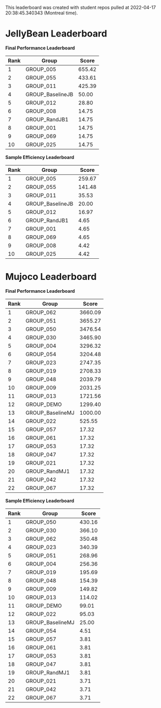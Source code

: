 This leaderboard was created with student repos pulled at 2022-04-17 20:38:45.340343 (Montreal time).


# JellyBean Leaderboard

**Final Performance Leaderboard**

|Rank      |Group     |Score     |
|----------|----------|----------|
|1      |GROUP_005     |655.42     |
|2      |GROUP_055     |433.61     |
|3      |GROUP_011     |425.39     |
|4      |GROUP_BaselineJB     |50.00     |
|5      |GROUP_012     |28.80     |
|6      |GROUP_008     |14.75     |
|7      |GROUP_RandJB1     |14.75     |
|8      |GROUP_001     |14.75     |
|9      |GROUP_069     |14.75     |
|10      |GROUP_025     |14.75     |


**Sample Efficiency Leaderboard**

|Rank      |Group     |Score     |
|----------|----------|----------|
|1      |GROUP_005     |259.67     |
|2      |GROUP_055     |141.48     |
|3      |GROUP_011     |35.53     |
|4      |GROUP_BaselineJB     |20.00     |
|5      |GROUP_012     |16.97     |
|6      |GROUP_RandJB1     |4.65     |
|7      |GROUP_001     |4.65     |
|8      |GROUP_069     |4.65     |
|9      |GROUP_008     |4.42     |
|10      |GROUP_025     |4.42     |


# Mujoco Leaderboard

**Final Performance Leaderboard**

|Rank      |Group     |Score     |
|----------|----------|----------|
|1      |GROUP_062     |3660.09     |
|2      |GROUP_051     |3655.27     |
|3      |GROUP_050     |3476.54     |
|4      |GROUP_030     |3465.90     |
|5      |GROUP_004     |3296.32     |
|6      |GROUP_054     |3204.48     |
|7      |GROUP_023     |2747.35     |
|8      |GROUP_019     |2708.33     |
|9      |GROUP_048     |2039.79     |
|10      |GROUP_009     |2031.25     |
|11      |GROUP_013     |1721.56     |
|12      |GROUP_DEMO     |1299.40     |
|13      |GROUP_BaselineMJ     |1000.00     |
|14      |GROUP_022     |525.55     |
|15      |GROUP_057     |17.32     |
|16      |GROUP_061     |17.32     |
|17      |GROUP_053     |17.32     |
|18      |GROUP_047     |17.32     |
|19      |GROUP_021     |17.32     |
|20      |GROUP_RandMJ1     |17.32     |
|21      |GROUP_042     |17.32     |
|22      |GROUP_067     |17.32     |


**Sample Efficiency Leaderboard**

|Rank      |Group     |Score     |
|----------|----------|----------|
|1      |GROUP_050     |430.16     |
|2      |GROUP_030     |366.10     |
|3      |GROUP_062     |350.48     |
|4      |GROUP_023     |340.39     |
|5      |GROUP_051     |268.96     |
|6      |GROUP_004     |256.36     |
|7      |GROUP_019     |195.69     |
|8      |GROUP_048     |154.39     |
|9      |GROUP_009     |149.82     |
|10      |GROUP_013     |114.02     |
|11      |GROUP_DEMO     |99.01     |
|12      |GROUP_022     |95.03     |
|13      |GROUP_BaselineMJ     |25.00     |
|14      |GROUP_054     |4.51     |
|15      |GROUP_057     |3.81     |
|16      |GROUP_061     |3.81     |
|17      |GROUP_053     |3.81     |
|18      |GROUP_047     |3.81     |
|19      |GROUP_RandMJ1     |3.81     |
|20      |GROUP_021     |3.71     |
|21      |GROUP_042     |3.71     |
|22      |GROUP_067     |3.71     |


